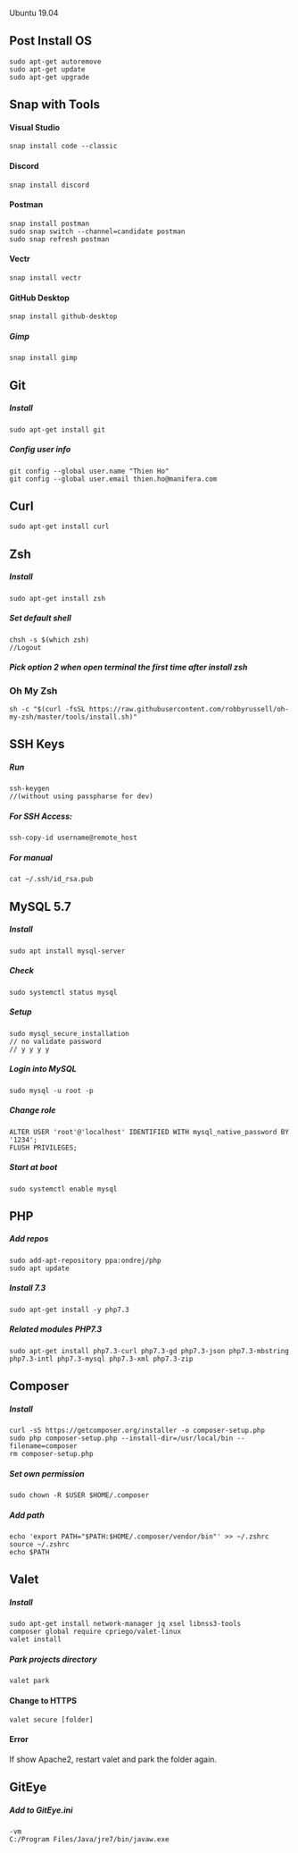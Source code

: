 Ubuntu 19.04

## Post Install OS
```
sudo apt-get autoremove
sudo apt-get update
sudo apt-get upgrade
```

## Snap with Tools
#### Visual Studio
```
snap install code --classic
```
#### Discord
```
snap install discord
```
#### Postman
```
snap install postman
sudo snap switch --channel=candidate postman
sudo snap refresh postman
```
#### Vectr
```
snap install vectr
```
#### GitHub Desktop
```
snap install github-desktop
```
##### Gimp
```
snap install gimp
```

## Git
##### Install
```
sudo apt-get install git
```
##### Config user info
```
git config --global user.name "Thien Ho"
git config --global user.email thien.ho@manifera.com
```

## Curl
```
sudo apt-get install curl
```

## Zsh
##### Install
```
sudo apt-get install zsh
```

##### Set default shell
```
chsh -s $(which zsh)
//Logout
```
##### Pick option 2 when open terminal the first time after install zsh

### Oh My Zsh
```
sh -c "$(curl -fsSL https://raw.githubusercontent.com/robbyrussell/oh-my-zsh/master/tools/install.sh)"
```


## SSH Keys
##### Run
```
ssh-keygen
//(without using passpharse for dev)
```

##### For SSH Access:
```
ssh-copy-id username@remote_host
```
##### For manual
```
cat ~/.ssh/id_rsa.pub
```

## MySQL 5.7
##### Install
```
sudo apt install mysql-server
```
##### Check
```
sudo systemctl status mysql
```
##### Setup
```
sudo mysql_secure_installation
// no validate password
// y y y y
```
##### Login into MySQL
```
sudo mysql -u root -p
```
##### Change role
```
ALTER USER 'root'@'localhost' IDENTIFIED WITH mysql_native_password BY '1234';
FLUSH PRIVILEGES;
```
##### Start at boot
```
sudo systemctl enable mysql
```

## PHP
##### Add repos
```
sudo add-apt-repository ppa:ondrej/php
sudo apt update
```
##### Install 7.3
```
sudo apt-get install -y php7.3
```
##### Related modules PHP7.3
```
sudo apt-get install php7.3-curl php7.3-gd php7.3-json php7.3-mbstring php7.3-intl php7.3-mysql php7.3-xml php7.3-zip
```

## Composer
##### Install
```
curl -sS https://getcomposer.org/installer -o composer-setup.php
sudo php composer-setup.php --install-dir=/usr/local/bin --filename=composer
rm composer-setup.php
```
##### Set own permission
```
sudo chown -R $USER $HOME/.composer
```
##### Add path
```
echo 'export PATH="$PATH:$HOME/.composer/vendor/bin"' >> ~/.zshrc
source ~/.zshrc
echo $PATH
```

## Valet
##### Install
```
sudo apt-get install network-manager jq xsel libnss3-tools
composer global require cpriego/valet-linux
valet install
```
##### Park projects directory
```
valet park
```
#### Change to HTTPS
```
valet secure [folder]
```
#### Error
If show Apache2, restart valet and park the folder again.


## GitEye
##### Add to GitEye.ini
```
-vm
C:/Program Files/Java/jre7/bin/javaw.exe
```
